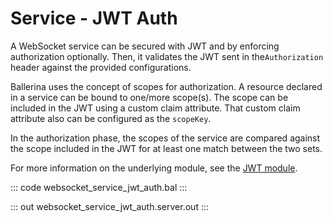 # Service - JWT Auth

A WebSocket service can be secured with JWT and by enforcing authorization optionally. 
Then, it validates the JWT sent in the`Authorization` header against the provided configurations.

Ballerina uses the concept of scopes for authorization. A resource declared in a service can be 
bound to one/more scope(s). The scope can be included in the JWT using a custom claim attribute.
That custom claim attribute also can be configured as the `scopeKey`.

In the authorization phase, the scopes of the service are compared against the scope included in 
the JWT for at least one match between the two sets.

For more information on the underlying module, see the [JWT module](https://docs.central.ballerina.io/ballerina/jwt/latest/).

::: code websocket_service_jwt_auth.bal :::

::: out websocket_service_jwt_auth.server.out :::